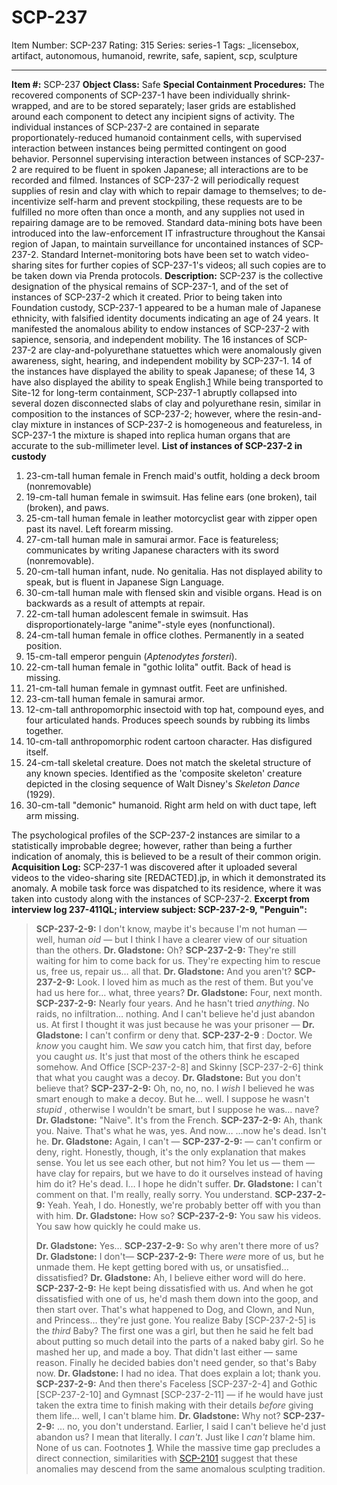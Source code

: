 # SCP-237
Item Number: SCP-237
Rating: 315
Series: series-1
Tags: _licensebox, artifact, autonomous, humanoid, rewrite, safe, sapient, scp, sculpture

---

**Item #:** SCP-237
**Object Class:** Safe
**Special Containment Procedures:** The recovered components of SCP-237-1 have been individually shrink-wrapped, and are to be stored separately; laser grids are established around each component to detect any incipient signs of activity.
The individual instances of SCP-237-2 are contained in separate proportionately-reduced humanoid containment cells, with supervised interaction between instances being permitted contingent on good behavior. Personnel supervising interaction between instances of SCP-237-2 are required to be fluent in spoken Japanese; all interactions are to be recorded and filmed.
Instances of SCP-237-2 will periodically request supplies of resin and clay with which to repair damage to themselves; to de-incentivize self-harm and prevent stockpiling, these requests are to be fulfilled no more often than once a month, and any supplies not used in repairing damage are to be removed.
Standard data-mining bots have been introduced into the law-enforcement IT infrastructure throughout the Kansai region of Japan, to maintain surveillance for uncontained instances of SCP-237-2. Standard Internet-monitoring bots have been set to watch video-sharing sites for further copies of SCP-237-1's videos; all such copies are to be taken down via Prenda protocols.
**Description:** SCP-237 is the collective designation of the physical remains of SCP-237-1, and of the set of instances of SCP-237-2 which it created. Prior to being taken into Foundation custody, SCP-237-1 appeared to be a human male of Japanese ethnicity, with falsified identity documents indicating an age of 24 years. It manifested the anomalous ability to endow instances of SCP-237-2 with sapience, sensoria, and independent mobility.
The 16 instances of SCP-237-2 are clay-and-polyurethane statuettes which were anomalously given awareness, sight, hearing, and independent mobility by SCP-237-1. 14 of the instances have displayed the ability to speak Japanese; of these 14, 3 have also displayed the ability to speak English.[1](javascript:;)
While being transported to Site-12 for long-term containment, SCP-237-1 abruptly collapsed into several dozen disconnected slabs of clay and polyurethane resin, similar in composition to the instances of SCP-237-2; however, where the resin-and-clay mixture in instances of SCP-237-2 is homogeneous and featureless, in SCP-237-1 the mixture is shaped into replica human organs that are accurate to the sub-millimeter level.
**List of instances of SCP-237-2 in custody**
  1. 23-cm-tall human female in French maid's outfit, holding a deck broom (nonremovable)
  2. 19-cm-tall human female in swimsuit. Has feline ears (one broken), tail (broken), and paws.
  3. 25-cm-tall human female in leather motorcyclist gear with zipper open past its navel. Left forearm missing.
  4. 27-cm-tall human male in samurai armor. Face is featureless; communicates by writing Japanese characters with its sword (nonremovable).
  5. 20-cm-tall human infant, nude. No genitalia. Has not displayed ability to speak, but is fluent in Japanese Sign Language.
  6. 30-cm-tall human male with flensed skin and visible organs. Head is on backwards as a result of attempts at repair.
  7. 22-cm-tall human adolescent female in swimsuit. Has disproportionately-large "anime"-style eyes (nonfunctional).
  8. 24-cm-tall human female in office clothes. Permanently in a seated position.
  9. 15-cm-tall emperor penguin (_Aptenodytes forsteri_).
  10. 22-cm-tall human female in "gothic lolita" outfit. Back of head is missing.
  11. 21-cm-tall human female in gymnast outfit. Feet are unfinished.
  12. 23-cm-tall human female in samurai armor.
  13. 12-cm-tall anthropomorphic insectoid with top hat, compound eyes, and four articulated hands. Produces speech sounds by rubbing its limbs together.
  14. 10-cm-tall anthropomorphic rodent cartoon character. Has disfigured itself.
  15. 24-cm-tall skeletal creature. Does not match the skeletal structure of any known species. Identified as the 'composite skeleton' creature depicted in the closing sequence of Walt Disney's _Skeleton Dance_ (1929).
  16. 30-cm-tall "demonic" humanoid. Right arm held on with duct tape, left arm missing.

The psychological profiles of the SCP-237-2 instances are similar to a statistically improbable degree; however, rather than being a further indication of anomaly, this is believed to be a result of their common origin.
**Acquisition Log:** SCP-237-1 was discovered after it uploaded several videos to the video-sharing site [REDACTED].jp, in which it demonstrated its anomaly. A mobile task force was dispatched to its residence, where it was taken into custody along with the instances of SCP-237-2.
**Excerpt from interview log 237-411QL; interview subject: SCP-237-2-9, "Penguin":**
> **SCP-237-2-9:** I don't know, maybe it's because I'm not human — well, human _oid_ — but I think I have a clearer view of our situation than the others.
> **Dr. Gladstone:** Oh?
> **SCP-237-2-9:** They're still waiting for him to come back for us. They're expecting him to rescue us, free us, repair us… all that.
> **Dr. Gladstone:** And you aren't?
> **SCP-237-2-9:** Look. I loved him as much as the rest of them. But you've had us here for… what, three years?
> **Dr. Gladstone:** Four, next month.
> **SCP-237-2-9:** Nearly four years. And he hasn't tried _anything_. No raids, no infiltration… nothing. And I can't believe he'd just abandon us. At first I thought it was just because he was your prisoner —
> **Dr. Gladstone:** I can't confirm or deny that.
> **SCP-237-2-9** : Doctor. We _know_ you caught him. We _saw_ you catch him, that first day, before you caught _us_. It's just that most of the others think he escaped somehow. And Office [SCP-237-2-8] and Skinny [SCP-237-2-6] think that what you caught was a decoy.
> **Dr. Gladstone:** But you don't believe that?
> **SCP-237-2-9:** Oh, no, no, no. I _wish_ I believed he was smart enough to make a decoy. But he… well. I suppose he wasn't _stupid_ , otherwise I wouldn't be smart, but I suppose he was… nave?
> **Dr. Gladstone:** "Naive". It's from the French.
> **SCP-237-2-9:** Ah, thank you. Naive. That's what he was, yes. And now… <sighs> …now he's dead. Isn't he.
> **Dr. Gladstone:** Again, I can't —
> **SCP-237-2-9:** — can't confirm or deny, right. Honestly, though, it's the only explanation that makes sense. You let us see each other, but not him? You let us — them — have clay for repairs, but we have to do it ourselves instead of having him do it? He's dead. I… I hope he didn't suffer.
> **Dr. Gladstone:** I can't comment on that. I'm really, really sorry. You understand.
> **SCP-237-2-9:** Yeah. Yeah, I do. Honestly, we're probably better off with you than with him.
> **Dr. Gladstone:** How so?
> **SCP-237-2-9:** You saw his videos. You saw how quickly he could make us.  
>    
>  **Dr. Gladstone:** Yes…
> **SCP-237-2-9:** So why aren't there more of us?
> **Dr. Gladstone:** I don't—
> **SCP-237-2-9:** There _were_ more of us, but he unmade them. He kept getting bored with us, or unsatisfied… dissatisfied?
> **Dr. Gladstone:** Ah, I believe either word will do here.
> **SCP-237-2-9:** He kept being dissatisfied with us. And when he got dissatisfied with one of us, he'd mash them down into the goop, and then start over. That's what happened to Dog, and Clown, and Nun, and Princess… they're just gone. You realize Baby [SCP-237-2-5] is the _third_ Baby? The first one was a girl, but then he said he felt bad about putting so much detail into the parts of a naked baby girl. So he mashed her up, and made a boy. That didn't last either — same reason. Finally he decided babies don't need gender, so that's Baby now.
> **Dr. Gladstone:** I had no idea. That does explain a lot; thank you.
> **SCP-237-2-9:** And then there's Faceless [SCP-237-2-4] and Gothic [SCP-237-2-10] and Gymnast [SCP-237-2-11] — if he would have just taken the extra time to finish making with their details _before_ giving them life… well, I can't blame him.
> **Dr. Gladstone:** Why not?
> **SCP-237-2-9:** … no, you don't understand. Earlier, I said I can't believe he'd just abandon us? I mean that literally. I _can't_. Just like I _can't_ blame him. None of us can.
Footnotes
[1](javascript:;). While the massive time gap precludes a direct connection, similarities with [SCP-2101](/scp-2101) suggest that these anomalies may descend from the same anomalous sculpting tradition.